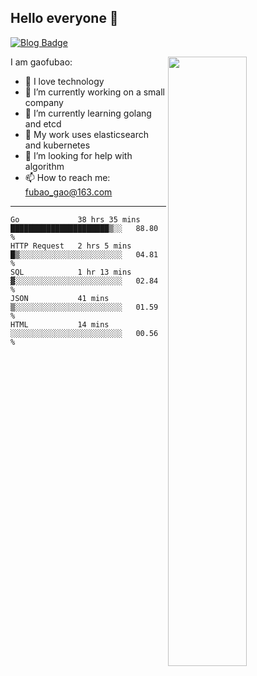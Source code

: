 ## Hello everyone 👋

[![Blog Badge](https://img.shields.io/badge/blog-60k+%20pageview-brightgreen)](https://www.jianshu.com/u/d777ec56a358)

<img align="right" width="50%" src="https://github-readme-stats.vercel.app/api?username=gaofubao&theme=onedark">

I am gaofubao:

- 🔭 I love technology
- 🌱 I’m currently working on a small company
- 👯 I’m currently learning golang and etcd
- 💬 My work uses elasticsearch and kubernetes
- 🤔 I’m looking for help with algorithm
- 📫 How to reach me: fubao_gao@163.com

---


<!--START_SECTION:waka-->
```text
Go             38 hrs 35 mins  ██████████████████████▒░░   88.80 % 
HTTP Request   2 hrs 5 mins    █▒░░░░░░░░░░░░░░░░░░░░░░░   04.81 % 
SQL            1 hr 13 mins    ▓░░░░░░░░░░░░░░░░░░░░░░░░   02.84 % 
JSON           41 mins         ▒░░░░░░░░░░░░░░░░░░░░░░░░   01.59 % 
HTML           14 mins         ░░░░░░░░░░░░░░░░░░░░░░░░░   00.56 % 
```
<!--END_SECTION:waka-->
